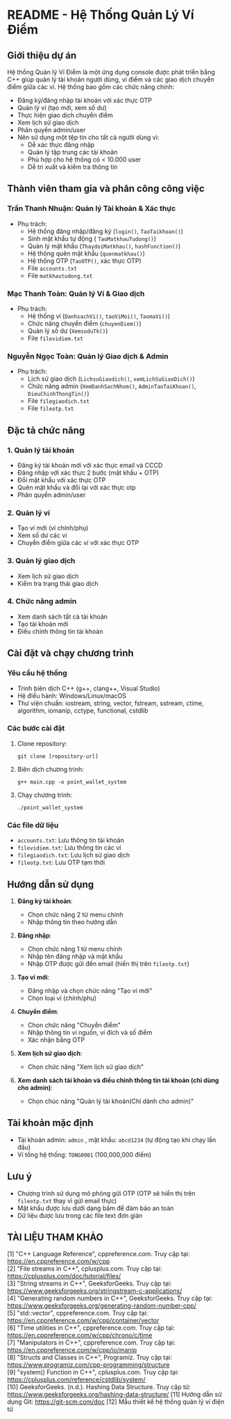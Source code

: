 # README - Hệ Thống Quản Lý Ví Điểm

## Giới thiệu dự án
Hệ thống Quản lý Ví Điểm là một ứng dụng console được phát triển bằng C++ giúp quản lý tài khoản người dùng, ví điểm và các giao dịch chuyển điểm giữa các ví. Hệ thống bao gồm các chức năng chính:
- Đăng ký/đăng nhập tài khoản với xác thực OTP
- Quản lý ví (tạo mới, xem số dư)
- Thực hiện giao dịch chuyển điểm
- Xem lịch sử giao dịch
- Phân quyền admin/user
- Nên sử dụng một tệp tin cho tất cả người dùng vì:
  + Dễ xác thực đăng nhập
  + Quản lý tập trung các tài khoản
  + Phù hợp cho hệ thống có < 10.000 user
  + Dễ tri xuất và kiểm tra thông tin 

## Thành viên tham gia và phân công công việc

### **Trần Thanh Nhuận**: Quản lý Tài khoản & Xác thực
- Phụ trách:
  - Hệ thống đăng nhập/đăng ký (`login()`, `TaoTaikhoan()`)
  - Sinh mật khẩu tự động ( `TaoMatkhauTudong()`)
  - Quản lý mật khẩu (`ThaydoiMatkhau()`, `hashFunction()`)
  - Hệ thông quên mật khẩu (`quenmatkhau()`)
  - Hệ thống OTP (`TaoOTP()`, xác thực OTP)
  - File `accounts.txt`
  - File `matkhautudong.txt`

### **Mạc Thanh Toàn**: Quản lý Ví & Giao dịch
- Phụ trách:
  - Hệ thống ví (`DanhsachVi()`, `taoViMoi()`, `TaomaVi()`)
  - Chức năng chuyển điểm (`chuyenDiem()`)
  - Quản lý số dư (`XemsoduTk()`)
  - File `filevidiem.txt`

### **Nguyễn Ngọc Toàn**: Quản lý Giao dịch & Admin
- Phụ trách:
  - Lịch sử giao dịch (`LichsuGiaodich()`, `xemLichSuGiaoDich()`)
  - Chức năng admin (`XemDanhSachNhom()`, `AdminTaoTaiKhoan()`, `DieuChinhThongTin()`)
  - File `filegiaodich.txt`
  - File `fileotp.txt`

## Đặc tả chức năng

### 1. Quản lý tài khoản
- Đăng ký tài khoản mới với xác thực email và CCCD
- Đăng nhập với xác thực 2 bước (mật khẩu + OTP)
- Đổi mật khẩu với xác thực OTP
- Quên mật khẩu và đổi lại với xác thực otp
- Phân quyền admin/user

### 2. Quản lý ví
- Tạo ví mới (ví chính/phụ)
- Xem số dư các ví
- Chuyển điểm giữa các ví với xác thực OTP

### 3. Quản lý giao dịch
- Xem lịch sử giao dịch
- Kiểm tra trạng thái giao dịch

### 4. Chức năng admin
- Xem danh sách tất cả tài khoản
- Tạo tài khoản mới
- Điều chỉnh thông tin tài khoản

## Cài đặt và chạy chương trình

### Yêu cầu hệ thống
- Trình biên dịch C++ (g++, clang++, Visual Studio)
- Hệ điều hành: Windows/Linux/macOS
- Thư viện chuẩn: iostream, string, vector, fstream, sstream, ctime, algorithm, iomanip, cctype, functional, cstdlib

### Các bước cài đặt
1. Clone repository:
   ```
   git clone [repository-url]
   ```
2. Biên dịch chương trình:
   ```
   g++ main.cpp -o point_wallet_system
   ```
3. Chạy chương trình:
   ```
   ./point_wallet_system
   ```

### Các file dữ liệu
- `accounts.txt`: Lưu thông tin tài khoản
- `filevidiem.txt`: Lưu thông tin các ví
- `filegiaodich.txt`: Lưu lịch sử giao dịch
- `fileotp.txt`: Lưu OTP tạm thời

## Hướng dẫn sử dụng

1. **Đăng ký tài khoản**:
   - Chọn chức năng 2 từ menu chính
   - Nhập thông tin theo hướng dẫn

2. **Đăng nhập**:
   - Chọn chức năng 1 từ menu chính
   - Nhập tên đăng nhập và mật khẩu
   - Nhập OTP được gửi đến email (hiển thị trên `fileotp.txt`)

3. **Tạo ví mới**:
   - Đăng nhập và chọn chức năng "Tạo ví mới"
   - Chọn loại ví (chính/phụ)

4. **Chuyển điểm**:
   - Chọn chức năng "Chuyển điểm"
   - Nhập thông tin ví nguồn, ví đích và số điểm
   - Xác nhận bằng OTP

5. **Xem lịch sử giao dịch**:
   - Chọn chức năng "Xem lịch sử giao dịch"
6. **Xem danh sách  tài khoản và điều chỉnh thông tin tài khoản (chỉ dùng cho admin)**:
   - Chọn chúc năng "Quản lý tài khoản(Chỉ dành cho admin)"
## Tài khoản mặc định
- Tài khoản admin: `admin` , mật khẩu: `abcd1234` (tự động tạo khi chạy lần đầu)
- Ví tổng hệ thống: `TONG0001` (100,000,000 điểm)

## Lưu ý
- Chương trình sử dụng mô phỏng gửi OTP (OTP sẽ hiển thị trên `fileotp.txt` thay vì gửi email thực)
- Mật khẩu được lưu dưới dạng băm để đảm bảo an toàn
- Dữ liệu được lưu trong các file text đơn giản

## TÀI LIỆU THAM KHẢO

[1] "C++ Language Reference", cppreference.com. Truy cập tại: https://en.cppreference.com/w/cpp  
[2] "File streams in C++", cplusplus.com. Truy cập tại: https://cplusplus.com/doc/tutorial/files/  
[3] "String streams in C++", GeeksforGeeks. Truy cập tại: https://www.geeksforgeeks.org/stringstream-c-applications/  
[4] "Generating random numbers in C++", GeeksforGeeks. Truy cập tại: https://www.geeksforgeeks.org/generating-random-number-cpp/  
[5] "std::vector", cppreference.com. Truy cập tại: https://en.cppreference.com/w/cpp/container/vector  
[6] "Time utilities in C++", cppreference.com. Truy cập tại: https://en.cppreference.com/w/cpp/chrono/c/time  
[7] "Manipulators in C++", cppreference.com. Truy cập tại: https://en.cppreference.com/w/cpp/io/manip  
[8] "Structs and Classes in C++", Programiz. Truy cập tại: https://www.programiz.com/cpp-programming/structure  
[9] "system() Function in C++", cplusplus.com. Truy cập tại: https://cplusplus.com/reference/cstdlib/system/  
[10] GeeksforGeeks. (n.d.). Hashing Data Structure. Truy cập từ: https://www.geeksforgeeks.org/hashing-data-structure/
[11] Hướng dẫn sử dụng Git: https://git-scm.com/doc
[12] Mẫu thiết kế hệ thống quản lý ví điện tử


